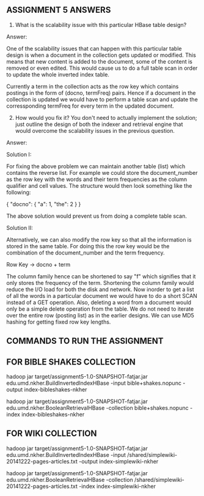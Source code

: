 ASSIGNMENT 5 ANSWERS
-------------------------------

1. What is the scalability issue with this particular HBase table design?

Answer: 

One of the scalability issues that can happen with this particular table design is when a document in the collection gets updated or modified. This means that new content is added to the document, some of the content is removed or even edited. This would cause us to do a full table scan in order to update the whole inverted index table. 

Currently a term in the collection acts as the row key which contains postings in the form of (docno, termFreq) pairs. Hence if a document in the collection is updated we would have to perform a table scan and update the corressponding termFreq for every term in the updated document.

2. How would you fix it? You don't need to actually implement the solution; just outline the design of both the indexer and retrieval engine that would overcome the scalability issues in the previous question.

Answer: 

Solution I:

For fixing the above problem we can maintain another table (list) which contains the reverse list. For example we could store the document_number as the row key with the words and their term frequencies as the column qualifier and cell values. The structure would then look something like the following:

{
  "docno": {
    "a": 1,
    "the": 2
  }
}

The above solution would prevent us from doing a complete table scan.

Solution II:

Alternatively, we can also modify the row key so that all the information is stored in the same table. For doing this the row key would be the combination of the document_number and the term frequency. 

Row Key -> docno + term

The column family hence can be shortened to say "f" which signifies that it only stores the frequency of the term. Shortening the column family would reduce the I/O load for both the disk and network. Now inorder to get a list of all the words in a particular document we would have to do a short SCAN instead of a GET operation. Also, deleting a word from a document would only be a simple delete operation from the table. We do not need to iterate over the entire row (posting list) as in the earlier designs. We can use MD5 hashing for getting fixed row key lengths.




COMMANDS TO RUN THE ASSIGNMENT
-------------------------------

FOR BIBLE SHAKES COLLECTION
----------------------------

hadoop jar target/assignment5-1.0-SNAPSHOT-fatjar.jar edu.umd.nkher.BuildInvertedIndexHBase -input bible+shakes.nopunc -output index-bibleshakes-nkher
   
hadoop jar target/assignment5-1.0-SNAPSHOT-fatjar.jar edu.umd.nkher.BooleanRetrievalHBase -collection bible+shakes.nopunc -index index-bibleshakes-nkher  

FOR WIKI COLLECTION
--------------------

hadoop jar target/assignment5-1.0-SNAPSHOT-fatjar.jar edu.umd.nkher.BuildInvertedIndexHBase -input /shared/simplewiki-20141222-pages-articles.txt -output index-simplewiki-nkher
   
hadoop jar target/assignment5-1.0-SNAPSHOT-fatjar.jar edu.umd.nkher.BooleanRetrievalHBase -collection /shared/simplewiki-20141222-pages-articles.txt -index index-simplewiki-nkher